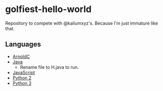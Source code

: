 # golfiest-hello-world
Repository to compete with @kaliumxyz's. Because I'm just immature like that.

## Languages
- [ArnoldC](https://github.com/totallyhuman/golfiest-hello-world/blob/master/ArnoldC.arnoldc)
- [Java](https://github.com/totallyhuman/golfiest-hello-world/blob/master/Java.java)
    - Rename file to H.java to run.
- [JavaScript](https://github.com/totallyhuman/golfiest-hello-world/blob/master/JavaScript.js)
- [Python 2](https://github.com/totallyhuman/golfiest-hello-world/blob/master/Python2.py)
- [Python 3](https://github.com/totallyhuman/golfiest-hello-world/blob/master/Python3.py)
